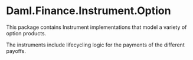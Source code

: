 # Daml.Finance.Instrument.Option

This package contains Instrument implementations that model a variety of option products.

The instruments include lifecycling logic for the payments of the different payoffs.
